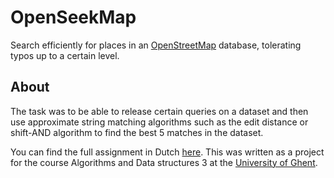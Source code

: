 # OpenSeekMap
Search efficiently for places in an [OpenStreetMap](https://www.openstreetmap.org) database, tolerating typos up to a certain level.

## About
The task was to be able to release certain queries on a dataset and then use approximate string matching algorithms such as the edit distance or shift-AND algorithm to find the best 5 matches in the dataset.

You can find the full assignment in Dutch [here](assignment/README.md). This was written as a project for the course Algorithms and Data structures 3 at the [University of Ghent](https://ugent.be).